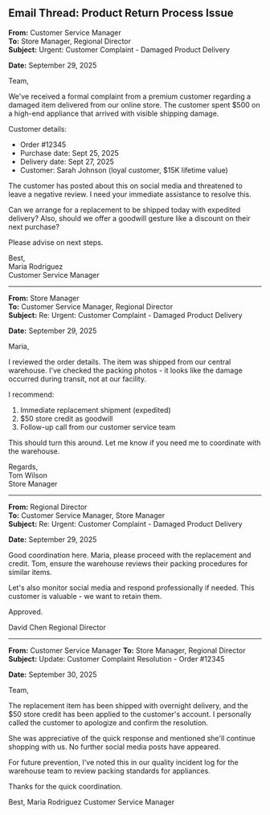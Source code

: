 ## Email Thread: Product Return Process Issue

**From:** Customer Service Manager  
**To:** Store Manager, Regional Director  
**Subject:** Urgent: Customer Complaint - Damaged Product Delivery  

**Date:** September 29, 2025  

Team,  

We've received a formal complaint from a premium customer regarding a damaged item delivered from our online store. The customer spent $500 on a high-end appliance that arrived with visible shipping damage.  

Customer details:  
- Order #12345  
- Purchase date: Sept 25, 2025  
- Delivery date: Sept 27, 2025  
- Customer: Sarah Johnson (loyal customer, $15K lifetime value)  

The customer has posted about this on social media and threatened to leave a negative review. I need your immediate assistance to resolve this.  

Can we arrange for a replacement to be shipped today with expedited delivery? Also, should we offer a goodwill gesture like a discount on their next purchase?  

Please advise on next steps.  

Best,  
Maria Rodriguez  
Customer Service Manager  

---  

**From:** Store Manager  
**To:** Customer Service Manager, Regional Director  
**Subject:** Re: Urgent: Customer Complaint - Damaged Product Delivery  

**Date:** September 29, 2025  

Maria,  

I reviewed the order details. The item was shipped from our central warehouse. I've checked the packing photos - it looks like the damage occurred during transit, not at our facility.  

I recommend:  
1. Immediate replacement shipment (expedited)  
2. $50 store credit as goodwill  
3. Follow-up call from our customer service team  

This should turn this around. Let me know if you need me to coordinate with the warehouse.  

Regards,  
Tom Wilson  
Store Manager  

---  

**From:** Regional Director  
**To:** Customer Service Manager, Store Manager  
**Subject:** Re: Urgent: Customer Complaint - Damaged Product Delivery  

**Date:** September 29, 2025  

Good coordination here. Maria, please proceed with the replacement and credit. Tom, ensure the warehouse reviews their packing procedures for similar items.  

Let's also monitor social media and respond professionally if needed. This customer is valuable - we want to retain them.  

Approved.

David Chen
Regional Director

---

**From:** Customer Service Manager
**To:** Store Manager, Regional Director
**Subject:** Update: Customer Complaint Resolution - Order #12345

**Date:** September 30, 2025

Team,

The replacement item has been shipped with overnight delivery, and the $50 store credit has been applied to the customer's account. I personally called the customer to apologize and confirm the resolution.

She was appreciative of the quick response and mentioned she'll continue shopping with us. No further social media posts have appeared.

For future prevention, I've noted this in our quality incident log for the warehouse team to review packing standards for appliances.

Thanks for the quick coordination.

Best,
Maria Rodriguez
Customer Service Manager